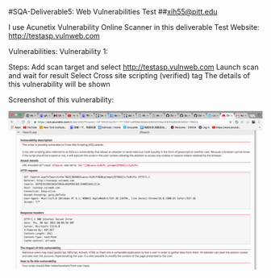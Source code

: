 #SQA-Deliverable5: Web Vulnerabilities Test
##xih55@pitt.edu

I use Acunetix Vulnerability Online Scanner in this deliverable
Test Website: http://testasp.vulnweb.com
    
Vulnerabilities:
Vulnerability 1:
    
Steps:
Add scan target and select http://testasp.vulnweb.com
Launch scan and wait for result
Select Cross site scripting (verified) tag
The details of this vulnerability will be shown
    
Screenshot of this vulnerability:
    
![image](https://github.com/JamesHuang0301/SQA-Deliverable5/blob/master/Screen%20Shot%202016-11-15%20at%2011.37.12%20PM.png)
